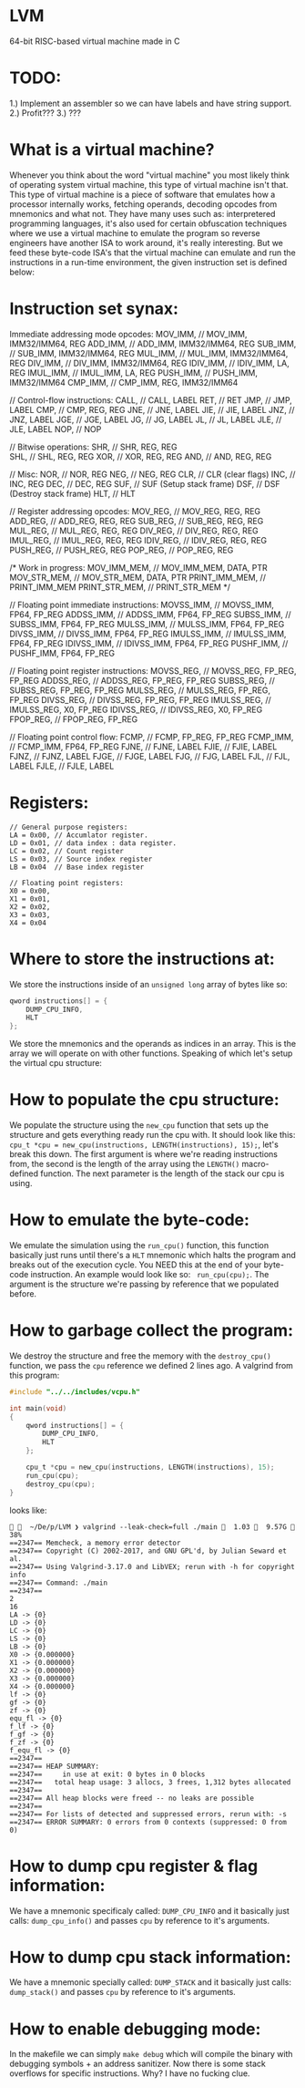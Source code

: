 # LVM
64-bit RISC-based virtual machine made in C 

# TODO:
1.) Implement an assembler so we can have labels and have string support.
2.) Profit???
3.) ???

# What is a virtual machine?
Whenever you think about the word "virtual machine" you most likely think of operating system virtual machine, this type of virtual machine isn't that. This type of virtual machine is a piece of software that emulates how a processor internally works, fetching operands, decoding opcodes from mnemonics and what not. They have many uses such as: interpretered programming languages, it's also used for certain obfuscation techniques where we use a virtual machine to emulate the program so reverse engineers have another ISA to work around, it's really interesting. But we feed these byte-code ISA's that the virtual machine can emulate and run the instructions in a run-time environment, the given instruction set is defined below:

# Instruction set synax:
Immediate addressing mode opcodes:
MOV_IMM,  // MOV_IMM,  IMM32/IMM64, REG
ADD_IMM,  // ADD_IMM,  IMM32/IMM64, REG
SUB_IMM,  // SUB_IMM,  IMM32/IMM64, REG
MUL_IMM,  // MUL_IMM,  IMM32/IMM64, REG
DIV_IMM,  // DIV_IMM,  IMM32/IMM64, REG
IDIV_IMM, // IDIV_IMM, LA, REG
IMUL_IMM, // IMUL_IMM, LA, REG
PUSH_IMM, // PUSH_IMM, IMM32/IMM64
CMP_IMM,  // CMP_IMM,  REG, IMM32/IMM64

// Control-flow instructions:
CALL, // CALL, LABEL
RET,  // RET
JMP,  // JMP, LABEL
CMP,  // CMP, REG, REG
JNE,  // JNE, LABEL
JIE,  // JIE, LABEL
JNZ,  // JNZ, LABEL
JGE,  // JGE, LABEL
JG,   // JG,  LABEL
JL,   // JL,  LABEL
JLE,  // JLE, LABEL
NOP,  // NOP

// Bitwise operations:
SHR,  // SHR, REG, REG	
SHL,  // SHL, REG, REG
XOR,  // XOR, REG, REG
AND,  // AND, REG, REG

// Misc:
NOR,  // NOR, REG
NEG,  // NEG, REG
CLR,  // CLR (clear flags)
INC,  // INC, REG
DEC,  // DEC, REG
SUF,  // SUF (Setup stack frame)
DSF,  // DSF (Destroy stack frame)
HLT,  // HLT

// Register addressing opcodes:
MOV_REG,  // MOV_REG,  REG, REG
ADD_REG,  // ADD_REG,  REG, REG
SUB_REG,  // SUB_REG,  REG, REG
MUL_REG,  // MUL_REG,  REG, REG
DIV_REG,  // DIV_REG,  REG, REG
IMUL_REG, // IMUL_REG, REG, REG
IDIV_REG, // IDIV_REG, REG, REG
PUSH_REG, // PUSH_REG, REG
POP_REG,  // POP_REG,  REG
	
/*
Work in progress:
MOV_IMM_MEM,   // MOV_IMM_MEM, DATA, PTR
MOV_STR_MEM,   // MOV_STR_MEM, DATA, PTR
PRINT_IMM_MEM, // PRINT_IMM_MEM
PRINT_STR_MEM, // PRINT_STR_MEM
*/

// Floating point immediate instructions:
MOVSS_IMM,  // MOVSS_IMM,  FP64, FP_REG
ADDSS_IMM,  // ADDSS_IMM,  FP64, FP_REG
SUBSS_IMM,  // SUBSS_IMM,  FP64, FP_REG
MULSS_IMM,  // MULSS_IMM,  FP64, FP_REG
DIVSS_IMM,  // DIVSS_IMM,  FP64, FP_REG
IMULSS_IMM, // IMULSS_IMM, FP64, FP_REG
IDIVSS_IMM, // IDIVSS_IMM, FP64, FP_REG
PUSHF_IMM,  // PUSHF_IMM,  FP64, FP_REG

// Floating point register instructions:
MOVSS_REG,  // MOVSS_REG,  FP_REG, FP_REG
ADDSS_REG,  // ADDSS_REG,  FP_REG, FP_REG
SUBSS_REG,  // SUBSS_REG,  FP_REG, FP_REG
MULSS_REG,  // MULSS_REG,  FP_REG, FP_REG
DIVSS_REG,  // DIVSS_REG,  FP_REG, FP_REG
IMULSS_REG, // IMULSS_REG, X0, FP_REG
IDIVSS_REG, // IDIVSS_REG, X0, FP_REG
FPOP_REG,   // FPOP_REG,   FP_REG

// Floating point control flow:
FCMP,      // FCMP, FP_REG, FP_REG
FCMP_IMM,  // FCMP_IMM, FP64, FP_REG
FJNE,      // FJNE, LABEL
FJIE,      // FJIE, LABEL
FJNZ,      // FJNZ, LABEL
FJGE,      // FJGE, LABEL
FJG,       // FJG,  LABEL
FJL,       // FJL,  LABEL
FJLE,      // FJLE, LABEL

# Registers:
```
// General purpose registers:
LA = 0x00, // Accumlator register.
LD = 0x01, // data index : data register.
LC = 0x02, // Count register
LS = 0x03, // Source index register
LB = 0x04  // Base index register
```

```
// Floating point registers:
X0 = 0x00,
X1 = 0x01,
X2 = 0x02,
X3 = 0x03,
X4 = 0x04
```

# Where to store the instructions at:
We store the instructions inside of an ``unsigned long`` array of bytes like so:
```c
qword instructions[] = {
	DUMP_CPU_INFO,
	HLT
};
```
We store the mnemonics and the operands as indices in an array. This is the array we will operate on with other functions. Speaking of which let's setup the virtual cpu structure:

# How to populate the cpu structure:
We populate the structure using the ``new_cpu`` function that sets up the structure and gets everything ready run the cpu with. It should look like this: ``cpu_t *cpu = new_cpu(instructions, LENGTH(instructions), 15);``, let's break this down. The first argument is where we're reading instructions from, the second is the length of the array using the ``LENGTH()`` macro-defined function. The next parameter is the length of the stack our cpu is using.

# How to emulate the byte-code:
We emulate the simulation using the ``run_cpu()`` function, this function basically just runs until there's a ``HLT`` mnemonic which halts the program and breaks out of the execution cycle. You NEED this at the end of your byte-code instruction. An example would look like so: ``	run_cpu(cpu);``. The argument is the structure we're passing by reference that we populated before.

# How to garbage collect the program:
We destroy the structure and free the memory with the ``destroy_cpu()`` function, we pass the ``cpu`` reference we defined 2 lines ago. A valgrind from this program:
```c
#include "../../includes/vcpu.h"

int main(void)
{
	qword instructions[] = {
		DUMP_CPU_INFO,
		HLT
	};

	cpu_t *cpu = new_cpu(instructions, LENGTH(instructions), 15);
	run_cpu(cpu);
	destroy_cpu(cpu);
}
```
looks like:
```
   ~/De/p/LVM ❯ valgrind --leak-check=full ./main   1.03   9.57G  38%
==2347== Memcheck, a memory error detector
==2347== Copyright (C) 2002-2017, and GNU GPL'd, by Julian Seward et al.
==2347== Using Valgrind-3.17.0 and LibVEX; rerun with -h for copyright info
==2347== Command: ./main
==2347== 
2
16
LA -> {0}
LD -> {0}
LC -> {0}
LS -> {0}
LB -> {0}
X0 -> {0.000000}
X1 -> {0.000000}
X2 -> {0.000000}
X3 -> {0.000000}
X4 -> {0.000000}
lf -> {0}
gf -> {0}
zf -> {0}
equ_fl -> {0}
f_lf -> {0}
f_gf -> {0}
f_zf -> {0}
f_equ_fl -> {0}
==2347== 
==2347== HEAP SUMMARY:
==2347==     in use at exit: 0 bytes in 0 blocks
==2347==   total heap usage: 3 allocs, 3 frees, 1,312 bytes allocated
==2347== 
==2347== All heap blocks were freed -- no leaks are possible
==2347== 
==2347== For lists of detected and suppressed errors, rerun with: -s
==2347== ERROR SUMMARY: 0 errors from 0 contexts (suppressed: 0 from 0)
```

# How to dump cpu register & flag information:
We have a mnemonic specificaly called: ``DUMP_CPU_INFO`` and it basically just calls: ``dump_cpu_info()`` and passes ``cpu`` by reference to it's arguments.

# How to dump cpu stack information:
We have a mnemonic specially called: ``DUMP_STACK`` and it basically just calls: ``dump_stack()`` and passes ``cpu`` by reference to it's arguments.

# How to enable debugging mode:
In the makefile we can simply ``make debug`` which will compile the binary with debugging symbols + an address sanitizer. Now there is some stack overflows for specific instructions. Why? I have no fucking clue.

